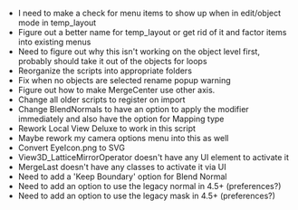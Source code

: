 - I need to make a check for menu items to show up when in edit/object mode in temp_layout
- Figure out a better name for temp_layout or get rid of it and factor items into existing menus
- Need to figure out why this isn't working on the object level first, probably should take it out of the objects for loops
- Reorganize the scripts into appropriate folders
- Fix when no objects are selected rename popup warning
- Figure out how to make MergeCenter use other axis.
- Change all older scripts to register on import
- Change BlendNormals to have an option to apply the modifier immediately and also have the option for Mapping type
- Rework Local View Deluxe to work in this script
- Maybe rework my camera options menu into this as well
- Convert EyeIcon.png to SVG
- View3D_LatticeMirrorOperator doesn't have any UI element to activate it
- MergeLast doesn't have any classes to activate it via UI
- Need to add a 'Keep Boundary' option for Blend Normal
- Need to add an option to use the legacy normal in 4.5+ (preferences?)
- Need to add an option to use the legacy mask in 4.5+ (preferences?)